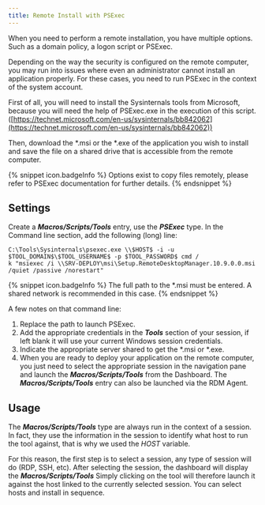 ```yaml
---
title: Remote Install with PSExec
---
```

When you need to perform a remote installation, you have multiple options. Such as a domain policy, a logon script or PSExec.

Depending on the way the security is configured on the remote computer, you may run into issues where even an administrator cannot install an application properly. For these cases, you need to run PSExec in the context of the system account.

First of all, you will need to install the Sysinternals tools from Microsoft, because you will need the help of PSExec.exe in the execution of this script. ([https://technet.microsoft.com/en-us/sysinternals/bb842062](https://technet.microsoft.com/en-us/sysinternals/bb842062))

Then, download the *.msi or the *.exe of the application you wish to install and save the file on a shared drive that is accessible from the remote computer.

{% snippet icon.badgeInfo %}
Options exist to copy files remotely, please refer to PSExec documentation for further details.
{% endsnippet %}

## Settings

Create a ***Macros/Scripts/Tools*** entry, use the ***PSExec*** type. In the Command line section, add the following (long) line:

```
C:\Tools\Sysinternals\psexec.exe \\$HOST$ -i -u $TOOL_DOMAIN$\$TOOL_USERNAME$ -p $TOOL_PASSWORD$ cmd /
k "msiexec /i \\SRV-DEPLOY\msi\Setup.RemoteDesktopManager.10.9.0.0.msi /quiet /passive /norestart"
```

{% snippet icon.badgeInfo %}
The full path to the *.msi must be entered. A shared network is recommended in this case.
{% endsnippet %}

A few notes on that command line:

1. Replace the path to launch PSExec.
1. Add the appropriate credentials in the ***Tools*** section of your session, if left blank it will use your current Windows session credentials.
1. Indicate the appropriate server shared to get the *.msi or *.exe.
1. When you are ready to deploy your application on the remote computer, you just need to select the appropriate session in the navigation pane and launch the ***Macros/Scripts/Tools*** from the Dashboard. The ***Macros/Scripts/Tools*** entry can also be launched via the RDM Agent.

## Usage

The ***Macros/Scripts/Tools*** type are always run in the context of a session. In fact, they use the information in the session to identify what host to run the tool against, that is why we used the $HOST$ variable.

For this reason, the first step is to select a session, any type of session will do (RDP, SSH, etc). After selecting the session, the dashboard will display the ***Macros/Scripts/Tools*** Simply clicking on the tool will therefore launch it against the host linked to the currently selected session. You can select hosts and install in sequence.